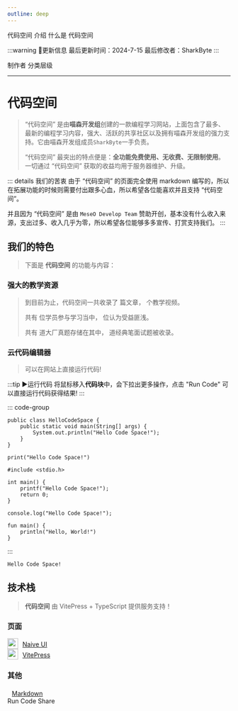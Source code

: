 ```yaml
---
outline: deep
---
```


<n-breadcrumb>
  <n-breadcrumb-item>
    代码空间
  </n-breadcrumb-item>
  <n-breadcrumb-item>
    介绍
  </n-breadcrumb-item>
  <n-breadcrumb-item>
    什么是 代码空间
  </n-breadcrumb-item>
</n-breadcrumb>

:::warning :wave:更新信息
最后更新时间：2024-7-15
最后修改者：SharkByte
:::

<div class="cs-top-item">
    <n-popover trigger="hover">
        <template #trigger>
            <n-tag round type="info"> MeseO DT </n-tag>
        </template>
        <span>制作者</span>
    </n-popover>
    <n-popover trigger="hover">
        <template #trigger>
            <n-tag round> 介绍 </n-tag>
        </template>
        <span>分类层级</span>
    </n-popover>
</div>

---

# 代码空间

> “代码空间” 是由**喵森开发组**创建的一款编程学习网站，上面包含了最多、最新的编程学习内容，强大、活跃的共享社区以及拥有喵森开发组的强力支持。它由喵森开发组成员`SharkByte`一手负责。
> 
> “代码空间” 最突出的特点便是：**全功能免费使用、无收费、无限制使用**。一切通过 “代码空间” 获取的收益均用于服务器维护、升级。

::: details 我们的苦衷
由于 “代码空间” 的页面完全使用 markdown 编写的，所以在拓展功能的时候则需要付出跟多心血，所以希望各位能喜欢并且支持 “代码空间”。

并且因为 “代码空间” 是由 `MeseO Develop Team` 赞助开创，基本没有什么收入来源，支出过多、收入几乎为零，所以希望各位能够多多宣传、打赏支持我们。
:::

## 我们的特色
> 下面是 **代码空间** 的功能与内容：

### 强大的教学资源
> 到目前为止，代码空间一共收录了 **<n-number-animation :from="0" :to="5" :duration="5000"/>** 篇文章，**<n-number-animation :from="0" :to="2" :duration="5000"/>** 个教学视频。
> 
> 共有 **<n-number-animation :from="0" :to="8" :duration="5000"/>** 位学员参与学习当中，**<n-number-animation :from="0" :to="1" :duration="5000"/>** 位认为受益匪浅。
> 
> 共有 **<n-number-animation :from="0" :to="3" :duration="5000"/>** 道大厂真题存储在其中，**<n-number-animation :from="0" :to="6" :duration="5000"/>** 道经典笔面试题被收录。

### 云代码编辑器
> 可以在网站上直接运行代码!

:::tip :arrow_forward:运行代码
将鼠标移入**代码块**中，会下拉出更多操作，点击 "Run Code" 可以直接运行代码获得结果!
:::

::: code-group
```Java:line-numbers {3} [Java]
public class HelloCodeSpace {
    public static void main(String[] args) {
        System.out.println("Hello Code Space!");
    }
}
```

```python:line-numbers {1} [Python]
print("Hello Code Space!")
```

```cpp:line-numbers {4} [C++]
#include <stdio.h>

int main() {
    printf("Hello Code Space!");
    return 0;
}
```

```javascript:line-numbers {1} [JavaScript]
console.log("Hello Code Space!");
```

```kotlin:line-numbers {2} [Kotlin]
fun main() {
    println("Hello, World!")
}
```
:::

```result
Hello Code Space!
```

## 技术栈
> **代码空间** 由 VitePress + TypeScript 提供服务支持！

### 页面
<div class="cs-tech-stack-flex"><img src="https://www.naiveui.com/assets/naivelogo-BdDVTUmz.svg" width="24"/> <a target="_blank" href="https://www.naiveui.com/zh-CN/os-theme">Naive UI</a></div>
<div class="cs-tech-stack-flex"><img src="https://vitepress.dev/vitepress-logo-mini.svg" width="24"> <a target="_blank" href="https://vitepress.dev/zh/">VitePress</a></div>

### 其他
<div class="cs-tech-stack-flex"><a target="_blank" href="https://markdown.com.cn/">Markdown</a></div>

<n-button strong secondary round type="primary" id="cs-code-run-code-button">
  Run Code
</n-button>

<n-button tertiary id="cs-code-share-code">
    Share
</n-button>

<!--这坨代码真是狗屎-->

<script setup lang="ts">
import { NNumberAnimation, NButton, NBreadcrumb, NBreadcrumbItem, NTag, NPopover } from "naive-ui";
import { onMounted } from "vue";
import { useData } from "vitepress";

onMounted(() => {
    window.extraItemLoader(useData().isDark);
});
</script>

<style>
.cs-tech-stack-flex {
  display: flex;
  flex-wrap: wrap;
  justify-content: flex-start;
  align-content: center;
}

.cs-tech-stack-flex a {
  margin-top: 5px;
  margin-left: 10px;
}
</style>
